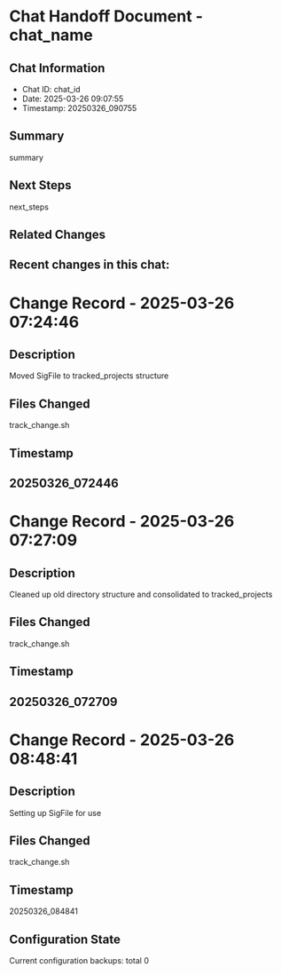 # Chat Handoff Document - chat_name

## Chat Information
- Chat ID: chat_id
- Date: 2025-03-26 09:07:55
- Timestamp: 20250326_090755

## Summary
summary

## Next Steps
next_steps

## Related Changes
Recent changes in this chat:
---
# Change Record - 2025-03-26 07:24:46

## Description
Moved SigFile to tracked_projects structure

## Files Changed
track_change.sh

## Timestamp
20250326_072446
---
# Change Record - 2025-03-26 07:27:09

## Description
Cleaned up old directory structure and consolidated to tracked_projects

## Files Changed
track_change.sh

## Timestamp
20250326_072709
---
# Change Record - 2025-03-26 08:48:41

## Description
Setting up SigFile for use

## Files Changed
track_change.sh

## Timestamp
20250326_084841

## Configuration State
Current configuration backups:
total 0
